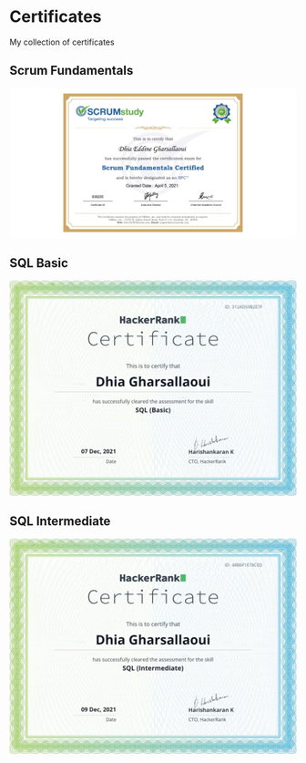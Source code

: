 # Certificates
My collection of certificates

## Scrum Fundamentals 

[![Scrum Fundamentals][1]][2]

[1]:  /certif_img/scrum.jpg
[2]:  "https://www.scrumstudy.com/certification/verify?type=SFC&number=838205" "See Credential"

## SQL Basic
[![SQL Basic][3]][4]

[3]:  /certif_img/sql_basic.png 
[4]:  https://www.hackerrank.com/certificates/312ad59b2e7f "See Credential"

## SQL Intermediate
[![SQL Intermediate][5]][6]

[5]:  /certif_img/sql_interm.png 
[6]:  https://www.hackerrank.com/certificates/48b6f1e78ced "See Credential"